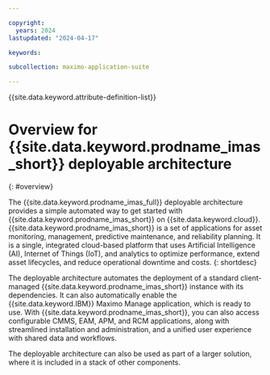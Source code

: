 ```yaml
---

copyright:
  years: 2024
lastupdated: "2024-04-17"

keywords:

subcollection: maximo-application-suite

---
```

{{site.data.keyword.attribute-definition-list}}

# Overview for {{site.data.keyword.prodname_imas_short}} deployable architecture
{: #overview}

The {{site.data.keyword.prodname_imas_full}} deployable architecture provides a simple automated way to get started with {{site.data.keyword.prodname_imas_short}} on {{site.data.keyword.cloud}}. {{site.data.keyword.prodname_imas_short}} is a set of applications for asset monitoring, management, predictive maintenance, and reliability planning. It is a single, integrated cloud-based platform that uses Artificial Intelligence (AI), Internet of Things (IoT), and analytics to optimize performance, extend asset lifecycles, and reduce operational downtime and costs.
{: shortdesc}

The deployable architecture automates the deployment of a standard client-managed {{site.data.keyword.prodname_imas_short}} instance with its dependencies. It can also automatically enable the {{site.data.keyword.IBM}} Maximo Manage application, which is ready to use. With {{site.data.keyword.prodname_imas_short}}, you can also access configurable CMMS, EAM, APM, and RCM applications, along with streamlined installation and administration, and a unified user experience with shared data and workflows.

The deployable architecture can also be used as part of a larger solution, where it is included in a stack of other components.
